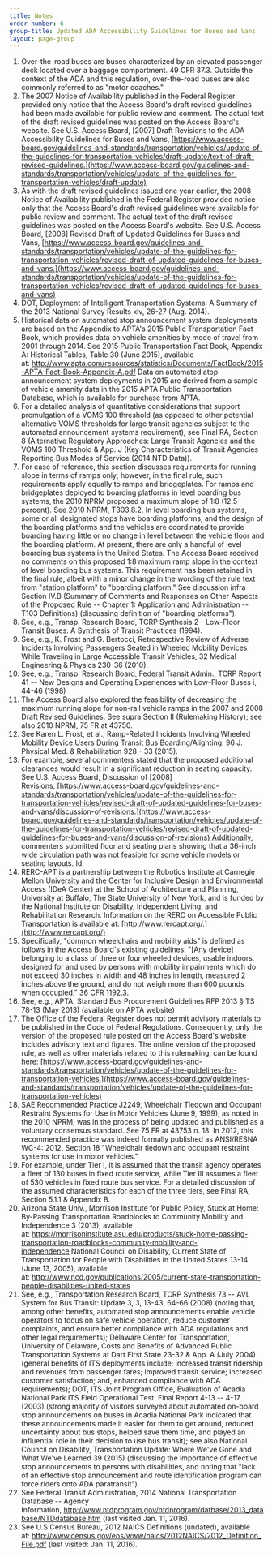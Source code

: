 ```yaml
---
title: Notes
order-number: 6
group-title: Updated ADA Accessibility Guidelines for Buses and Vans
layout: page-group
---
```

1.  Over-the-road buses are buses characterized by an elevated passenger deck located over a baggage compartment. 49 CFR 37.3. Outside the context of the ADA and this regulation, over-the-road buses are also commonly referred to as "motor coaches."
2.  The 2007 Notice of Availability published in the Federal Register provided only notice that the Access Board's draft revised guidelines had been made available for public review and comment. The actual text of the draft revised guidelines was posted on the Access Board's website. See U.S. Access Board, [2007] Draft Revisions to the ADA Accessibility Guidelines for Buses and Vans, [https://www.access-board.gov/guidelines-and-standards/transportation/vehicles/update-of-the-guidelines-for-transportation-vehicles/draft-update/text-of-draft-revised-guidelines.](https://www.access-board.gov/guidelines-and-standards/transportation/vehicles/update-of-the-guidelines-for-transportation-vehicles/draft-update)
3.  As with the draft revised guidelines issued one year earlier, the 2008 Notice of Availability published in the Federal Register provided notice only that the Access Board's draft revised guidelines were available for public review and comment. The actual text of the draft revised guidelines was posted on the Access Board's website. See U.S. Access Board, [2008] Revised Draft of Updated Guidelines for Buses and Vans, [https://www.access-board.gov/guidelines-and-standards/transportation/vehicles/update-of-the-guidelines-for-transportation-vehicles/revised-draft-of-updated-guidelines-for-buses-and-vans.](https://www.access-board.gov/guidelines-and-standards/transportation/vehicles/update-of-the-guidelines-for-transportation-vehicles/revised-draft-of-updated-guidelines-for-buses-and-vans)
4.  DOT, Deployment of Intelligent Transportation Systems: A Summary of the 2013 National Survey Results xiv, 26-27 (Aug. 2014).
5.  Historical data on automated stop announcement system deployments are based on the Appendix to APTA's 2015 Public Transportation Fact Book, which provides data on vehicle amenities by mode of travel from 2001 through 2014. See 2015 Public Transportation Fact Book, Appendix A: Historical Tables, Table 30 (June 2015), available at: <http://www.apta.com/resources/statistics/Documents/FactBook/2015-APTA-Fact-Book-Appendix-A.pdf> Data on automated atop announcement system deployments in 2015 are derived from a sample of vehicle amenity data in the 2015 APTA Public Transportation Database, which is available for purchase from APTA.
6.  For a detailed analysis of quantitative considerations that support promulgation of a VOMS 100 threshold (as opposed to other potential alternative VOMS thresholds for large transit agencies subject to the automated announcement systems requirement), see Final RA, Section 8 (Alternative Regulatory Approaches: Large Transit Agencies and the VOMS 100 Threshold & App. J (Key Characteristics of Transit Agencies Reporting Bus Modes of Service (2014 NTD Data)).
7.  For ease of reference, this section discusses requirements for running slope in terms of ramps only; however, in the final rule, such requirements apply equally to ramps and bridgeplates. For ramps and bridgeplates deployed to boarding platforms in level boarding bus systems, the 2010 NPRM proposed a maximum slope of 1:8 (12.5 percent). See 2010 NPRM, T303.8.2. In level boarding bus systems, some or all designated stops have boarding platforms, and the design of the boarding platforms and the vehicles are coordinated to provide boarding having little or no change in level between the vehicle floor and the boarding platform. At present, there are only a handful of level boarding bus systems in the United States. The Access Board received no comments on this proposed 1:8 maximum ramp slope in the context of level boarding bus systems. This requirement has been retained in the final rule, albeit with a minor change in the wording of the rule text from "station platform" to "boarding platform." See discussion infra Section IV.B (Summary of Comments and Responses on Other Aspects of the Proposed Rule -- Chapter 1: Application and Administration -- T103 Definitions) (discussing definition of "boarding platforms").
8.  See, e.g., Transp. Research Board, TCRP Synthesis 2 - Low-Floor Transit Buses: A Synthesis of Transit Practices (1994).
9.  See, e.g., K. Frost and G. Bertocci, Retrospective Review of Adverse Incidents Involving Passengers Seated in Wheeled Mobility Devices While Traveling in Large Accessible Transit Vehicles, 32 Medical Engineering & Physics 230-36 (2010).
10. See, e.g., Transp. Research Board, Federal Transit Admin., TCRP Report 41 -- New Designs and Operating Experiences with Low-Floor Buses i, 44-46 (1998)
11. The Access Board also explored the feasibility of decreasing the maximum running slope for non-rail vehicle ramps in the 2007 and 2008 Draft Revised Guidelines. See supra Section II (Rulemaking History); see also 2010 NPRM, 75 FR at 43750.
12. See Karen L. Frost, et al., Ramp-Related Incidents Involving Wheeled Mobility Device Users During Transit Bus Boarding/Alighting, 96 J. Physical Med. & Rehabilitation 928 - 33 (2015).
13. For example, several commenters stated that the proposed additional clearances would result in a significant reduction in seating capacity. See U.S. Access Board, Discussion of [2008] Revisions, [https://www.access-board.gov/guidelines-and-standards/transportation/vehicles/update-of-the-guidelines-for-transportation-vehicles/revised-draft-of-updated-guidelines-for-buses-and-vans/discussion-of-revisions.](https://www.access-board.gov/guidelines-and-standards/transportation/vehicles/update-of-the-guidelines-for-transportation-vehicles/revised-draft-of-updated-guidelines-for-buses-and-vans/discussion-of-revisions) Additionally, commenters submitted floor and seating plans showing that a 36-inch wide circulation path was not feasible for some vehicle models or seating layouts. Id.
14. RERC-APT is a partnership between the Robotics Institute at Carnegie Mellon University and the Center for Inclusive Design and Environmental Access (IDeA Center) at the School of Architecture and Planning, University at Buffalo, The State University of New York, and is funded by the National Institute on Disability, Independent Living, and Rehabilitation Research. Information on the RERC on Accessible Public Transportation is available at: [http://www.rercapt.org/.](http://www.rercapt.org/)
15. Specifically, "common wheelchairs and mobility aids" is defined as follows in the Access Board's existing guidelines: "[Any device] belonging to a class of three or four wheeled devices, usable indoors, designed for and used by persons with mobility impairments which do not exceed 30 inches in width and 48 inches in length, measured 2 inches above the ground, and do not weigh more than 600 pounds when occupied." 36 CFR 1192.3.
16. See, e.g., APTA, Standard Bus Procurement Guidelines RFP 2013 § TS 78-13 (May 2013) (available on APTA website)
17. The Office of the Federal Register does not permit advisory materials to be published in the Code of Federal Regulations. Consequently, only the version of the proposed rule posted on the Access Board's website includes advisory text and figures. The online version of the proposed rule, as well as other materials related to this rulemaking, can be found here: [https://www.access-board.gov/guidelines-and-standards/transportation/vehicles/update-of-the-guidelines-for-transportation-vehicles.](https://www.access-board.gov/guidelines-and-standards/transportation/vehicles/update-of-the-guidelines-for-transportation-vehicles)
18. SAE Recommended Practice J2249, Wheelchair Tiedown and Occupant Restraint Systems for Use in Motor Vehicles (June 9, 1999), as noted in the 2010 NPRM, was in the process of being updated and published as a voluntary consensus standard. See 75 FR at 43753 n. 18. In 2012, this recommended practice was indeed formally published as ANSI/RESNA WC-4: 2012, Section 18 "Wheelchair tiedown and occupant restraint systems for use in motor vehicles."
19. For example, under Tier I, it is assumed that the transit agency operates a fleet of 130 buses in fixed route service, while Tier III assumes a fleet of 530 vehicles in fixed route bus service. For a detailed discussion of the assumed characteristics for each of the three tiers, see Final RA, Section 5.1.1 & Appendix B.
20. Arizona State Univ., Morrison Institute for Public Policy, Stuck at Home: By-Passing Transportation Roadblocks to Community Mobility and Independence 3 (2013), available at: <https://morrisoninstitute.asu.edu/products/stuck-home-passing-transportation-roadblocks-community-mobility-and-independence> National Council on Disability, Current State of Transportation for People with Disabilities in the United States 13-14 (June 13, 2005), available at: <http://www.ncd.gov/publications/2005/current-state-transportation-people-disabilities-united-states>
21. See, e.g., Transportation Research Board, TCRP Synthesis 73 -- AVL System for Bus Transit: Update 3, 3, 13-43, 64-66 (2008) (noting that, among other benefits, automated stop announcements enable vehicle operators to focus on safe vehicle operation, reduce customer complaints, and ensure better compliance with ADA regulations and other legal requirements); Delaware Center for Transportation, University of Delaware, Costs and Benefits of Advanced Public Transportation Systems at Dart First State 23-32 & App. A (July 2004) (general benefits of ITS deployments include: increased transit ridership and revenues from passenger fares; improved transit service; increased customer satisfaction; and, enhanced compliance with ADA requirements); DOT, ITS Joint Program Office, Evaluation of Acadia National Park ITS Field Operational Test: Final Report 4-13 -- 4-17 (2003) (strong majority of visitors surveyed about automated on-board stop announcements on buses in Acadia National Park indicated that these announcements made it easier for them to get around, reduced uncertainty about bus stops, helped save them time, and played an influential role in their decision to use bus transit); see also National Council on Disability, Transportation Update: Where We've Gone and What We've Learned 39 (2015) (discussing the importance of effective stop announcements to persons with disabilities, and noting that "lack of an effective stop announcement and route identification program can force riders onto ADA paratransit").
22. See Federal Transit Administration, 2014 National Transportation Database -- Agency Information, <http://www.ntdprogram.gov/ntdprogram/datbase/2013_database/NTDdatabase.htm> (last visited Jan. 11, 2016).
23. See U.S Census Bureau, 2012 NAICS Definitions (undated), available at: <http://www.census.gov/eos/www/naics/2012NAICS/2012_Definition_File.pdf> (last visited: Jan. 11, 2016).